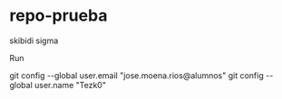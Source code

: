 # repo-prueba

   skibidi sigma 

  Run

  git config --global user.email "jose.moena.rios@alumnos"
  git config --global user.name "Tezk0"